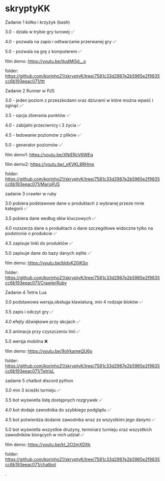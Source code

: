 # skryptyKK



Zadanie 1 kółko i krzyżyk (bash)


3.0 - działa w trybie gry turowej ✅


4.0 - pozwala na zapis i odtwarzanie przerwanej gry ✅


5.0 - pozwala na grę z komputerem ✅


film demo: https://youtu.be/tIudMi5d__o


folder: https://github.com/korinho21/skryptyK/tree/7581c33d2987e2b5965e2f9835cc6b193eeac071/ttt



Zadanie 2 Runner w PJS


3.0 - jeden poziom z przeszkodami oraz dziurami w które można wpaść i zginąć ✅


3.5 - opcja zbierania punktów ✅


4.0 - zabijalni przeciwnicy i 3 życia ✅


4.5 - ładowanie poziomów z plików ✅


5.0 - generator poziomów ✅


film demo1: https://youtu.be/XNiERcV6WEg


film demo2: https://youtu.be/_vKVKL8RHms


folder: https://github.com/korinho21/skryptyK/tree/7581c33d2987e2b5965e2f9835cc6b193eeac071/MarioPJS




zadanie 3 crawler w ruby


3.0 pobiera podstawowe dane o produktach z wybranej przeze mnie kategorii ✅


3.5 pobiera dane według słów kluczowych ✅


4.0 rozszerza dane o produktach o dane szczegółowe widoczne tylko na podstronie o produkcie ✅


4.5 zapisuje linki do produktów ✅


5.0 zapisuje dane do bazy danych sqlite ✅



film demo: https://youtu.be/bIdvK20iKSo

folder: https://github.com/korinho21/skryptyK/tree/7581c33d2987e2b5965e2f9835cc6b193eeac071/CrawlerRuby



Zadanie 4 Tetris Lua

3.0 podstawowa wersja,obsługa klawiaturą, min 4 rodzaje bloków ✅

3.5 zapis i odczyt gry ✅

4.0 efejty dźwiękowe przy akcjach ✅

4.5 animacja przy czyszczeniu linii ✅

5.0 wersja mobilna ❌

film demo: https://youtu.be/9oVkameQU6o


folder: https://github.com/korinho21/skryptyK/tree/7581c33d2987e2b5965e2f9835cc6b193eeac071/TetrisL


zadanie 5 chatbot discord python

3.0 min 3 ścieżki turnieju ✅

3.5 bot wyświetla listę dostępnych rozgrywek ✅

4.0 bot dodaje zawodnika do szybkiego podglądu ✅

4.5 bot potwierdza dodanie zawodnika wraz ze wszystkimi jego danymi ✅

5.0 bot wyświetla wszystkie drużyny, terminarz turnieju oraz wszystkich zawodników biorących w nich udział ✅


film demo: https://youtu.be/kI_2O2mXDXk


folder: https://github.com/korinho21/skryptyK/tree/7581c33d2987e2b5965e2f9835cc6b193eeac071/chatbot








.
